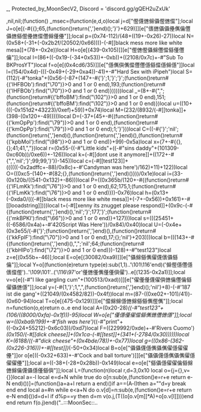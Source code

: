 _, Protected_by_MoonSecV2, Discord = 'discord.gg/gQEH2uZxUk'


,nil,nil;(function() _msec=(function(e,d,o)local j=d["㒘㒝㒣㒙㒤㒘㒣㒠"];local J=o[e[(-#{{};65,(function()return{','}end)();'}'}+629)]][e["㒟㒣㒤㒤㒦㒞㒢㒥㒤㒣㒡㒘㒦㒣㒠㒥㒙㒗㒦"]];local p=(0x74-112)/(48+((19+-0x26)-27))local N=(0x58+(-31+(-0x2b2f/(20502/0x66))))-(-#[[black mess more like white mesa]]+(78+-0x2e))local H=o[e[(439-0x105)]][e["㒘㒣㒘㒤㒙㒥㒠㒡㒗㒥㒢"]];local I=(86+((-0x19-(-34+0x53))+-0xb))+((2108/0x7c)+-#"Sub To BKProsYT")local f=o[e[(0x4cd6/35)]][e["㒚㒞㒜㒞㒠㒥㒥㒚㒡㒠㒚㒙㒚"]]local l=(154/0x4d)-(((-0x49+(-29+0xa4))-41)+-#"Hard Sex with iPipeh")local S=(112/(-#"tonka"+(0x56-(-87+(147+-#{'}';1,'}';'}';(function()return#{('lHFBOb'):find("\70")}>0 and 1 or 0 end),193;(function()return#{('lHFBOb'):find("\70")}>0 and 1 or 0 end)})))))local _=(8+-#{",";(function()return#{('bffoBM'):find("\102")}>0 and 1 or 0 end),151;(function()return#{('bffoBM'):find("\102")}>0 and 1 or 0 end)})local u=((10+(((-0x151d2+43223)/0xef)+59))+0x74)local M=(232/(8932/(-#[[tonka]]+(398-(0x120+-49)))))local D=(-37+(45+-#{(function()return#{('kmOpPp'):find("\79")}>0 and 1 or 0 end),(function()return#{('kmOpPp'):find("\79")}>0 and 1 or 0 end);1;'}'}))local C=((-#{'}';'nil';(function()return{','}end)(),(function()return{','}end)(),(function()return#{('kpbMol'):find("\98")}>0 and 1 or 0 end)}+99)-0x5a)local x=(7+-#{{},{};41;41,","})local r=(0x55-((-#"Little kids"+((-#"sins daddy"+(101309-0xc60b))/0xe6))+-126))local k=(-#[[dont use it anymore]]+((172+-#{",",'nil';'}';99;99,'}'})-145))local c=(-#[[test123]]+((((((-0x2adffc+-88)/0x8c)+-#'Candyman was here')/162)+11)+122))local O=((0xc5-(140+-#{82;{},(function()return{','}end)()}))/0x1e)local i=(33-(0x120b/((541-0x132)+-86)))local P=((0x365b/(120+-#{(function()return#{('lFLmKk'):find("\76")}>0 and 1 or 0 end),62;175,1;(function()return#{('lFLmKk'):find("\76")}>0 and 1 or 0 end)}))-0x76)local h=(0x13+(-0xda0/(((-#[[black mess more like white mesa]]+(-7+-0x56))+0x161)+-#[[looadstring]])))local t=(-#[[xenny its znugget please respond]]+(0x9c-(-#{(function()return{','}end)(),'nil';'}';177,'}';(function()return#{('mkBPKl'):find("\66")}>0 and 1 or 0 end)}+127)))local s=(((25451+((-6586/0x4a)+-#'420Script Was Here'))/0x84)/0x40)local U=(-0x4e+(0x3e55/(-#{'}';(function()return{','}end)(),(function()return#{('kkFplF'):find("\70")}>0 and 1 or 0 end),17;{};'nil'}+203)))local b=(((143+-#{(function()return{','}end)(),",";'nil';64;(function()return#{('kbHlPo'):find("\72")}>0 and 1 or 0 end)})-128)+-#"test123")local z=e[(0x55b+-46)];local E=o[e[(30082/0xa9)]][e["㒤㒙㒡㒞㒛㒝㒟㒤㒡㒢"]];local Y=o[(function(e)return type(e):sub(1,1)..'\101\116'end)('㒙㒘㒚㒥㒚㒟㒠㒘')..'\109\101'..('\116\97'or'㒗㒣㒗㒞㒗㒗㒜㒛')..e[(1235-0x2a1)]];local v=o[e[(-#"I like gargling cum"+(100513/0xad))]][e["㒛㒗㒗㒝㒛㒜㒣㒢㒥㒢㒡㒛㒤㒣㒚"]];local y=(-#{1,'}';1,",",(function()return{','}end)();'nil'}+8)-(-#'187 ist die gang'+((21049/(0x4582/82))-0x4f))local m=(87-((0xe02+-101)/41))-(0x60-94)local T=o[e[(475-0x129)]][e["㒠㒙㒙㒚㒣㒙㒡㒡㒞㒘㒞"]];local n=function(o,e)return o..e end local A=(0x20-28)*((-#"test123"+(106/((8000/0xfa)-0x1f)))-95)local W=o[e["㒗㒚㒗㒛㒠㒡㒞㒣㒥㒣㒚"]];local w=((0xba9/199)+-#'fish was here')*((-#"print"+((-0x24+55212)-0x6c03))/0xd7)local F=((229992/0xde)+-#'Rivers Cuomo')*(0x150/(-#[[dick cheese]]+(0x1ca-(-#[[test]]+(341+(-2784/0x30))))))local K=(6188/((-#"dick cheese"+(0x4bde/78))+-0x77))local g=((0x86-(362-(0x226-316)))+-#[[test]])*(-50+0x34)local B=o[e["㒤㒤㒝㒚㒞㒤㒞㒛㒚㒛㒛㒦"]]or o[e[((-0x32+633)+-#'Cock and ball torture')]][e["㒤㒤㒝㒚㒞㒤㒞㒛㒚㒛㒛㒦"]];local a=((-38+(-28+0x28b))-0x149)local e=o[e["㒡㒤㒚㒛㒛㒢㒡㒙㒣㒙㒢㒝㒤㒚㒗㒡㒜"]];local L=(function(n)local r,d=3,0x10 local o={j={},v={}}local a=-l local e=d+N while true do o[n:sub(e,(function()e=r+e return e-N end)())]=(function()a=a+l return a end)()if a==(A-l)then a=""d=y break end end local a=#n while e<a+N do o.v[d]=n:sub(e,(function()e=r+e return e-N end)())d=d+l if d%p==y then d=m v(o.j,(T((o[o.v[m]]*A)+o[o.v[l]])))end end return f(o.j)end)("..:::MoonSec::..
